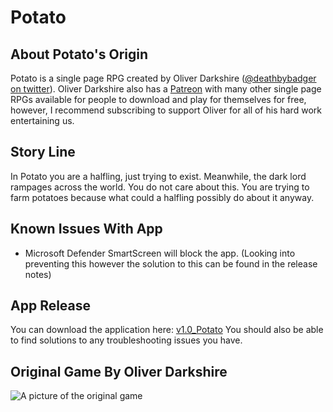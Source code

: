 # Potato
## About Potato's Origin
Potato is a single page RPG created by Oliver Darkshire ([@deathbybadger on twitter](https://twitter.com/deathbybadger)). Oliver Darkshire also has a [Patreon](https://www.patreon.com/deathbybadger) with many other single page RPGs available for people to download and play for themselves for free, however, I recommend subscribing to support Oliver for all of his hard work entertaining us.

## Story Line
In Potato you are a halfling, just trying to exist. Meanwhile, the dark lord rampages across the world. You do not care about this. You are trying to farm potatoes because what could a halfling possibly do about it anyway.

## Known Issues With App
- Microsoft Defender SmartScreen will block the app. (Looking into preventing this however the solution to this can be found in the release notes)

## App Release
You can download the application here: [v1.0_Potato](https://github.com/ThyMinx/Potato/releases/tag/Release)
You should also be able to find solutions to any troubleshooting issues you have.

## Original Game By Oliver Darkshire
![A picture of the original game](https://pbs.twimg.com/media/FcCdc7CXkAYBkJA?format=png&name=4096x4096)
